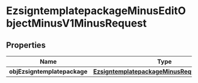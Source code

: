 
# EzsigntemplatepackageMinusEditObjectMinusV1MinusRequest

## Properties
Name | Type | Description | Notes
------------ | ------------- | ------------- | -------------
**objEzsigntemplatepackage** | [**EzsigntemplatepackageMinusRequestCompound**](EzsigntemplatepackageMinusRequestCompound.md) |  | 



